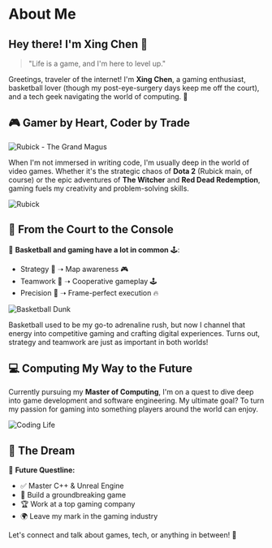 # About Me

## Hey there! I'm Xing Chen 🌟

> "Life is a game, and I'm here to level up."

Greetings, traveler of the internet! I'm **Xing Chen**, a gaming enthusiast, basketball lover (though my post-eye-surgery days keep me off the court), and a tech geek navigating the world of computing. 🚀

## 🎮 Gamer by Heart, Coder by Trade

![Rubick - The Grand Magus](https://media4.giphy.com/media/v1.Y2lkPTc5MGI3NjExeHRmanI0cHY0cXNnb2c2ZmVuMGJxMHBqbXloYW5tdTE1b2YyNHUybiZlcD12MV9pbnRlcm5hbF9naWZfYnlfaWQmY3Q9Zw/M8QSmoO5CwNbrDqF8m/giphy.gif)

When I'm not immersed in writing code, I'm usually deep in the world of video games. Whether it's the strategic chaos of **Dota 2** (Rubick main, of course) or the epic adventures of **The Witcher** and **Red Dead Redemption**, gaming fuels my creativity and problem-solving skills.

![Rubick](https://media.giphy.com/media/v1.Y2lkPTc5MGI3NjExd282ZnE3aDZndmZsbm8zMmF0ZTAzczVpbnEzOXI1eGozbDVyaGFudyZlcD12MV9naWZzX3NlYXJjaCZjdD1n/4OVnXcze3tPQlEHXLe/giphy.gif)

## 🏀 From the Court to the Console

🏀 **Basketball and gaming have a lot in common** 🕹️:
- Strategy 🏀 ➝ Map awareness 🎮
- Teamwork 🤝 ➝ Cooperative gameplay 🕹️
- Precision 🎯 ➝ Frame-perfect execution 🔥

![Basketball Dunk](https://media.giphy.com/media/v1.Y2lkPTc5MGI3NjExcWtrd2hmbWx4bGFmcGt6a3licGdpZ2ZjazhhYjhiazM2MTR0enFpcyZlcD12MV9naWZzX3NlYXJjaCZjdD1n/3o7aTnQqygA3TcukFi/giphy.gif)

Basketball used to be my go-to adrenaline rush, but now I channel that energy into competitive gaming and crafting digital experiences. Turns out, strategy and teamwork are just as important in both worlds!

## 💻 Computing My Way to the Future

Currently pursuing my **Master of Computing**, I'm on a quest to dive deep into game development and software engineering. My ultimate goal? To turn my passion for gaming into something players around the world can enjoy.

![Coding Life](https://media2.giphy.com/media/v1.Y2lkPTc5MGI3NjExZjUzdGhrbjcxa3UzMjRpdGJ0bXEzb3h6MXhpaDJ6OGhxY204MG43NSZlcD12MV9pbnRlcm5hbF9naWZfYnlfaWQmY3Q9Zw/Ws6T5PN7wHv3cY8xy8/giphy.gif)

## 🎯 The Dream

🚀 **Future Questline:**
- ✅ Master C++ & Unreal Engine
- 🔄 Build a groundbreaking game
- 🏆 Work at a top gaming company
- 🌍 Leave my mark in the gaming industry

Let's connect and talk about games, tech, or anything in between! 🚀

